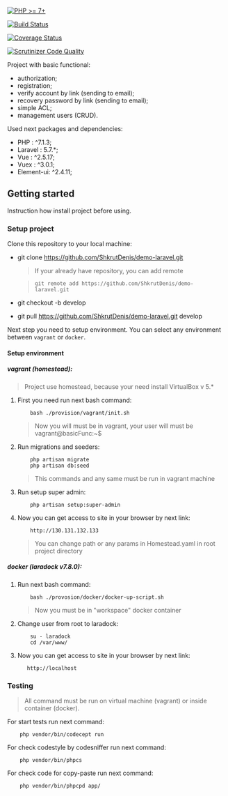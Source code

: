 [![PHP >= 7+](https://img.shields.io/badge/php-%3E%3D%207-8892BF.svg?style=flat-square)](https://php.net/)

[![Build Status](https://img.shields.io/travis/ShkrutDenis/demo-laravel/master.svg?style=flat)](https://travis-ci.org/ShkrutDenis/demo-laravel.svg?branch=master)

[![Coverage Status](https://img.shields.io/coveralls/ShkrutDenis/demo-laravel/master.svg?style=flat)](https://coveralls.io/r/ShkrutDenis/demo-laravel?branch=master)

[![Scrutinizer Code Quality](https://scrutinizer-ci.com/g/ShkrutDenis/demo-laravel/badges/quality-score.png?b=master)](https://scrutinizer-ci.com/g/ShkrutDenis/demo-laravel/?branch=master)

Project with basic functional:
 - authorization;
 - registration;
 - verify account by link (sending to email);
 - recovery password by link (sending to email);
 - simple ACL;
 - management users (CRUD).
 
Used next packages and dependencies:
 - PHP : ^7.1.3;
 - Laravel : 5.7.*;
 - Vue : ^2.5.17;
 - Vuex : ^3.0.1;
 - Element-ui: ^2.4.11;

## Getting started

Instruction how install project before using. 

### Setup project

Clone this repository to your local machine:

- git clone https://github.com/ShkrutDenis/demo-laravel.git

    > If your already have repository, you can add remote 
    
    > ``` git remote add https://github.com/ShkrutDenis/demo-laravel.git ```

- git checkout -b develop

- git pull https://github.com/ShkrutDenis/demo-laravel.git develop

Next step you need to setup environment. You can select any environment between `vagrant` or `docker`.

#### Setup environment

##### vagrant (homestead):

> Project use homestead, because your need install VirtualBox v 5.*
    
1) First you need run next bash command:
    ```
        bash ./provision/vagrant/init.sh
    ```
    > Now you will must be in vagrant, your user will must be vagrant@basicFunc:~$ 
    
3) Run migrations and seeders:
    ```
        php artisan migrate
        php artisan db:seed
    ```
    > This commands and any same must be run in vagrant machine
    
4) Run setup super admin:
    ```
        php artisan setup:super-admin
    ```

5) Now you can get access to site in your browser by next link:
    ```
        http://130.131.132.133
    ```
    
    > You can change path or any params in Homestead.yaml in root project directory
    
##### docker (laradock v7.8.0):

1) Run next bash command:
    ```
        bash ./provosion/docker/docker-up-script.sh
    ```
    > Now you must be in "workspace" docker container
    
2) Change user from root to laradock:
    ```
        su - laradock
        cd /var/www/
    ``` 
3) Now you can get access to site in your browser by next link:
    ```
       http://localhost
    ```
    
### Testing

> All command must be run on virtual machine (vagrant) or inside container (docker).

For start tests run next command:
```
    php vendor/bin/codecept run
```
For check codestyle by codesniffer run next command:
```
    php vendor/bin/phpcs
```
For check code for copy-paste run next command:
```
    php vendor/bin/phpcpd app/
```
